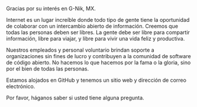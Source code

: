 Gracias por su interés en G-Nik, MX.

Internet es un lugar increíble donde todo tipo de gente tiene la oportunidad de colaborar con un intercambio abierto de información. Creemos que todas las personas deben ser libres. La gente debe ser libre para compartir información, libre para viajar, y libre para vivir una vida feliz y productiva.

Nuestros empleados y personal voluntario brindan soporte a organizaciones sin fines de lucro y contribuyen a la comunidad de software de código abierto. No hacemos lo que hacemos por la fama o la gloria, sino por el bien de todas las personas.

Estamos alojados en GitHub y tenemos un sitio web y dirección de correo electrónico.

Por favor, háganos saber si usted tiene alguna pregunta.
